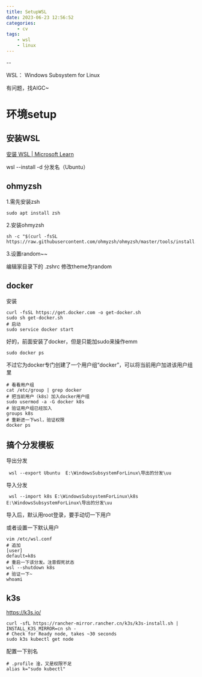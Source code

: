 ```yaml
---
title: SetupWSL
date: 2023-06-23 12:56:52
categories:
    - cv
tags: 
    - wsl
    - linux
---
```


--

WSL： Windows Subsystem for Linux

有问题，找AIGC~

# 环境setup

## 安装WSL

[安装 WSL | Microsoft Learn](https://learn.microsoft.com/zh-cn/windows/wsl/install)

wsl --install -d 分发名（Ubuntu）



## ohmyzsh

1.需先安装zsh

```shell
sudo apt install zsh
```

2.安装ohmyzsh

```shell
sh -c "$(curl -fsSL https://raw.githubusercontent.com/ohmyzsh/ohmyzsh/master/tools/install.sh)"
```

3.设置random~~

编辑家目录下的 .zshrc 修改theme为random



## docker

安装

```shell
curl -fsSL https://get.docker.com -o get-docker.sh
sudo sh get-docker.sh
# 启动
sudo service docker start
```

好的，前面安装了docker，但是只能加sudo来操作emm

```shell
sudo docker ps
```

不过它为docker专门创建了一个用户组“docker”，可以将当前用户加进该用户组里

```shell
# 看看用户组
cat /etc/group | grep docker
# 把当前用户（k8s）加入docker用户组
sudo usermod -a -G docker k8s
# 验证用户组已经加入
groups k8s
# 重新进一下wsl，验证权限
docker ps
```



## 搞个分发模板

导出分发

```shell
 wsl --export Ubuntu  E:\WindowsSubsystemForLinux\导出的分发\uu
```

导入分发

```shell
 wsl --import k8s E:\WindowsSubsystemForLinux\k8s E:\WindowsSubsystemForLinux\导出的分发\uu
```

导入后，默认用root登录，要手动切一下用户

或者设置一下默认用户

```shell
vim /etc/wsl.conf
# 追加
[user]
default=k8s
# 重启一下该分发。注意假死状态
wsl --shutdown k8s
# 验证一下~
whoami
```



## k3s

https://k3s.io/

```shell
curl -sfL https://rancher-mirror.rancher.cn/k3s/k3s-install.sh | INSTALL_K3S_MIRROR=cn sh -
# Check for Ready node, takes ~30 seconds 
sudo k3s kubectl get node 
```

配置一下别名

```shell
# .profile 淦，又是权限不足
alias k="sudo kubectl"
```





